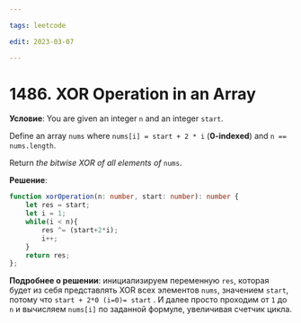 ```yaml
---

tags: leetcode

edit: 2023-03-07

---
```


# 1486. XOR Operation in an Array

**Условие**: You are given an integer `n` and an integer `start`.

Define an array `nums` where `nums[i] = start + 2 * i` (**0-indexed**) and `n == nums.length`.

Return _the bitwise XOR of all elements of_ `nums`.

**Решение**:
```typescript
function xorOperation(n: number, start: number): number {
    let res = start;
    let i = 1;
    while(i < n){
        res ^= (start+2*i);
        i++;
    }
    return res;
};
```

**Подробнее о решении**: инициализируем переменную `res`, которая будет из себя представлять XOR всех элементов `nums`, значением `start`, потому что `start + 2*0 (i=0)= start` . И далее просто проходим от `1` до `n` и вычисляем `nums[i]` по заданной формуле, увеличивая счетчик цикла.
